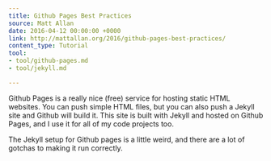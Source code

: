 ```yaml
---
title: Github Pages Best Practices
source: Matt Allan
date: 2016-04-12 00:00:00 +0000
link: http://mattallan.org/2016/github-pages-best-practices/
content_type: Tutorial
tool:
- tool/github-pages.md
- tool/jekyll.md

---
```

Github Pages is a really nice (free) service for hosting static HTML websites. You can push simple HTML files, but you can also push a Jekyll site and Github will build it. This site is built with Jekyll and hosted on Github Pages, and I use it for all of my code projects too.
 
The Jekyll setup for Github pages is a little weird, and there are a lot of gotchas to making it run correctly.





